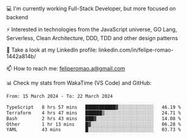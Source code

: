 💻 I'm currently working Full-Stack Developer, but more focused on backend

⚡ Interested in technologies from the JavaScript universe, GO Lang, Serverless, Clean Architecture, DDD, TDD and other design patterns

👥 Take a look at my LinkedIn profile: linkedin.com/in/felipe-romao-1442a814b/

📫 How to reach me: feliperomao.a@gmail.com

📊 Check my stats from WakaTime (VS Code) and GitHub:

<!--START_SECTION:waka-->

```txt
From: 15 March 2024 - To: 22 March 2024

TypeScript   8 hrs 57 mins   ███████████▓░░░░░░░░░░░░░   46.19 %
Terraform    4 hrs 47 mins   ██████▒░░░░░░░░░░░░░░░░░░   24.71 %
Bash         2 hrs 43 mins   ███▓░░░░░░░░░░░░░░░░░░░░░   14.08 %
Other        1 hr 13 mins    █▓░░░░░░░░░░░░░░░░░░░░░░░   06.28 %
YAML         43 mins         █░░░░░░░░░░░░░░░░░░░░░░░░   03.73 %
```

<!--END_SECTION:waka-->
